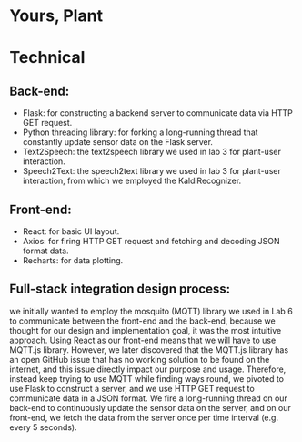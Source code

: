 # Yours, Plant

# Technical
## Back-end:
* Flask: for constructing a backend server to communicate data via HTTP GET request.
* Python threading library: for forking a long-running thread that constantly update sensor data on the Flask server.
* Text2Speech: the text2speech library we used in lab 3 for plant-user interaction.
* Speech2Text: the speech2text library we used in lab 3 for plant-user interaction, from which we employed the KaldiRecognizer.

## Front-end:
* React: for basic UI layout.
* Axios: for firing HTTP GET request and fetching and decoding JSON format data.
* Recharts: for data plotting.

## Full-stack integration design process: 
we initially wanted to employ the mosquito (MQTT) library we used in Lab 6 to communicate between the front-end and the back-end, because we thought for our design and implementation goal, it was the most intuitive approach. Using React as our front-end means that we will have to use MQTT.js library. However, we later discovered that the MQTT.js library has an open GitHub issue that has no working solution to be found on the internet, and this issue directly impact our purpose and usage. Therefore, instead keep trying to use MQTT while finding ways round, we pivoted to use Flask to construct a server, and we use HTTP GET request to communicate data in a JSON format. We fire a long-running thread on our back-end to continuously update the sensor data on the server, and on our front-end, we fetch the data from the server once per time interval (e.g. every 5 seconds).
